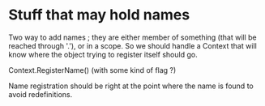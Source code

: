 
# Stuff that may hold names

Two way to add names ; they are either member of something (that will be reached through '.'), or in
a scope. So we should handle a Context that will know where the object trying to register itself
should go.

Context.RegisterName() (with some kind of flag ?)

Name registration should be right at the point where the name is found to avoid redefinitions.